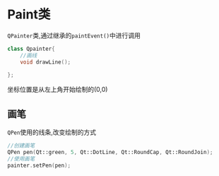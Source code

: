 # Paint类

`QPainter`类,通过继承的`paintEvent()`中进行调用

```cpp
class Qpainter{
    //画线
    void drawLine();
    
};
```

坐标位置是从左上角开始绘制的(0,0)

## 画笔

`QPen`使用的线条,改变绘制的方式

```cpp
//创建画笔
QPen pen(Qt::green, 5, Qt::DotLine, Qt::RoundCap, Qt::RoundJoin);
//使用画笔
painter.setPen(pen);
```



